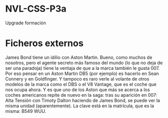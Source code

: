 # NVL-CSS-P3a
<!DOCTYPE html> 
<html>
   <head>
     <meta charset="utf-8">
     <tittle>Upgrade formación</tittle>
     <link rel="stylesheet" href="NVL-CSS-P3a.css">
   </head>
   <body>
     <h1>Ficheros externos</h1>
     <p>James Bond tiene un idilio con Aston Martin. Bueno, como muchos de nosotros, pero el agente secreto más famoso del mundo (lo que no deja de ser una paradoja) tiene la ventaja de que a la marca también le gusta 007.
Por eso pensar en un Aston Martin DB5 (por ejemplo) es hacerlo en Sean Connery y en Goldfinger. Y tampoco es raro verle al volante de otros modelos de la marca como el DBS o el V8 Vantage, que es el coche que nos ocupa ahora. 
Y es que uno de los Aston que más se acerca a los coches americanos repite de nuevo en la saga: tras su aparición en 007: Alta Tensión con Timoty Dalton haciendo de James Bond, se puede ver la misma unidad (aparentemente). La clave está en la matrícula, que es la misma: B549 WUU.</p>  
   </body>
</html>
